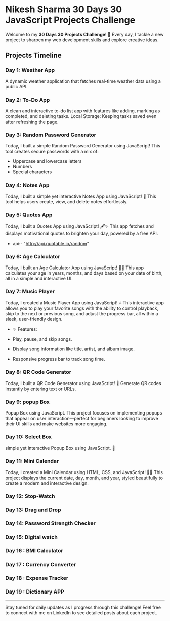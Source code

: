 # Nikesh Sharma 30 Days 30 JavaScript  Projects Challenge 

Welcome to my **30 Days 30 Projects Challenge**! 🚀
Every day, I tackle a new project to sharpen my web development skills and explore creative ideas. 

## Projects Timeline

### Day 1: Weather App
A dynamic weather application that fetches real-time weather data using a public API.

### Day 2: To-Do App
A clean and interactive to-do list app with features like adding, marking as completed, and deleting tasks.
Local Storage: Keeping tasks saved even after refreshing the page.


### Day 3: Random Password Generator
Today, I built a simple Random Password Generator using JavaScript! This tool creates secure passwords with a mix of:
- Uppercase and lowercase letters
- Numbers
- Special characters

### Day 4: Notes App

Today, I built a simple yet interactive Notes App using JavaScript! 📝 This tool helps users create, view, and delete notes effortlessly.

### Day 5: Quotes App

Today, I built a Quotes App using JavaScript! 🖋️✨ This app fetches and displays motivational quotes to brighten your day, powered by a free API.

- api:- "http://api.quotable.io/random"


### Day 6: Age Calculator 

Today, I built an Age Calculator App using JavaScript! 🧑‍💻 This app calculates your age in years, months, and days based on your date of birth, all in a simple and interactive UI.


### Day 7: Music Player

Today, I created a Music Player App using JavaScript! 🎶 This interactive app allows you to play your favorite songs with the ability to control playback, skip to the next or previous song, and adjust the progress bar, all within a sleek, user-friendly design.

- ✨ Features:

- Play, pause, and skip songs.
- Display song information like title, artist, and album image.
- Responsive progress bar to track song time.

### Day 8: QR Code Generator 

Today, I built a QR Code Generator using JavaScript! 🎯  Generate QR codes instantly by entering text or URLs.
 
### Day 9: popup Box

Popup Box using JavaScript.
This project focuses on implementing popups that appear on user interaction—perfect for beginners looking to improve their UI skills and make websites more engaging.

### Day 10: Select Box

simple yet interactive Popup Box using JavaScript. 🚀

### Day 11: Mini Calendar

Today, I created a Mini Calendar using HTML, CSS, and JavaScript! 📆🚀
This project displays the current date, day, month, and year, styled beautifully to create a modern and interactive design.

### Day 12: Stop-Watch

### Day 13: Drag and Drop


### Day 14: Password Strength Checker

### Day 15: Digital watch

### Day 16 : BMI Calculator

### Day 17 : Currency Converter 

### Day 18 : Expense Tracker

### Day 19 : Dictionary APP



---

Stay tuned for daily updates as I progress through this challenge! Feel free to connect with me on LinkedIn to see detailed posts about each project.


